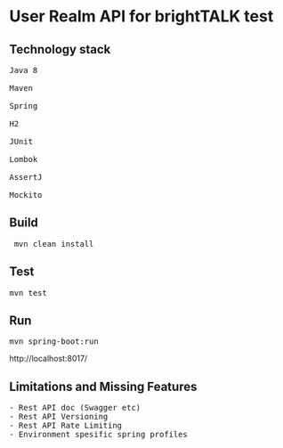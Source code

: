 # User Realm API for brightTALK test

## Technology stack
<pre>
Java 8

Maven

Spring

H2

JUnit

Lombok

AssertJ

Mockito
</pre>
## Build
<pre> mvn clean install</pre>

## Test
<pre>mvn test</pre>

## Run
<pre>mvn spring-boot:run</pre>


http://localhost:8017/

## Limitations and Missing Features
<pre>
- Rest API doc (Swagger etc)
- Rest API Versioning
- Rest API Rate Limiting
- Environment spesific spring profiles
</pre>
